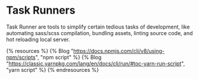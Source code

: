 # Task Runners

Task Runner are tools to simplify certain tedious tasks of development, like automating sass/scss compilation, bundling assets, linting source code, and hot reloading local server.

{% resources %}
  {% Blog "https://docs.npmjs.com/cli/v8/using-npm/scripts", "npm script" %}
  {% Blog "https://classic.yarnpkg.com/lang/en/docs/cli/run/#toc-yarn-run-script", "yarn script" %}
{% endresources %}

